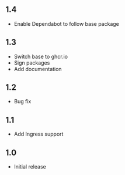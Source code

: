 ## 1.4
- Enable Dependabot to follow base package
## 1.3
- Switch base to ghcr.io
- Sign packages
- Add documentation
## 1.2
- Bug fix
## 1.1
- Add Ingress support
## 1.0
- Initial release
